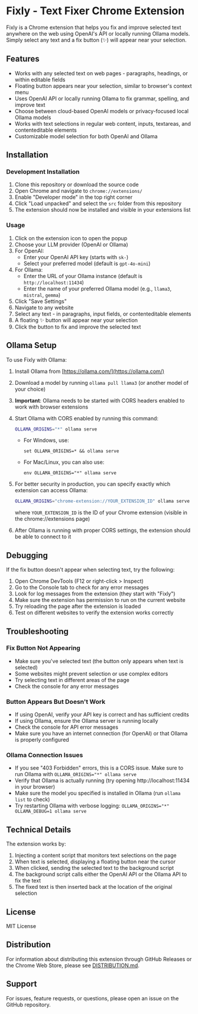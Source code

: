 # Fixly - Text Fixer Chrome Extension

Fixly is a Chrome extension that helps you fix and improve selected text anywhere on the web using OpenAI's API or locally running Ollama models. Simply select any text and a fix button (✨) will appear near your selection.

## Features

- Works with any selected text on web pages - paragraphs, headings, or within editable fields
- Floating button appears near your selection, similar to browser's context menu
- Uses OpenAI API or locally running Ollama to fix grammar, spelling, and improve text
- Choose between cloud-based OpenAI models or privacy-focused local Ollama models
- Works with text selections in regular web content, inputs, textareas, and contenteditable elements
- Customizable model selection for both OpenAI and Ollama

## Installation

### Development Installation

1. Clone this repository or download the source code
2. Open Chrome and navigate to `chrome://extensions/`
3. Enable "Developer mode" in the top right corner
4. Click "Load unpacked" and select the `src` folder from this repository
5. The extension should now be installed and visible in your extensions list

### Usage

1. Click on the extension icon to open the popup
2. Choose your LLM provider (OpenAI or Ollama)
3. For OpenAI:
   - Enter your OpenAI API key (starts with `sk-`)
   - Select your preferred model (default is `gpt-4o-mini`)
4. For Ollama:
   - Enter the URL of your Ollama instance (default is `http://localhost:11434`)
   - Enter the name of your preferred Ollama model (e.g., `llama3`, `mistral`, `gemma`)
5. Click "Save Settings"
6. Navigate to any website
7. Select any text - in paragraphs, input fields, or contenteditable elements
8. A floating ✨ button will appear near your selection
9. Click the button to fix and improve the selected text

## Ollama Setup

To use Fixly with Ollama:

1. Install Ollama from [https://ollama.com/](https://ollama.com/)
2. Download a model by running `ollama pull llama3` (or another model of your choice)
3. **Important**: Ollama needs to be started with CORS headers enabled to work with browser extensions
4. Start Ollama with CORS enabled by running this command:
   ```bash
   OLLAMA_ORIGINS="*" ollama serve
   ```
   - For Windows, use:
     ```
     set OLLAMA_ORIGINS=* && ollama serve
     ```
   - For Mac/Linux, you can also use:
     ```
     env OLLAMA_ORIGINS="*" ollama serve
     ```
5. For better security in production, you can specify exactly which extension can access Ollama:
   ```bash
   OLLAMA_ORIGINS="chrome-extension://YOUR_EXTENSION_ID" ollama serve
   ```
   where `YOUR_EXTENSION_ID` is the ID of your Chrome extension (visible in the chrome://extensions page)

6. After Ollama is running with proper CORS settings, the extension should be able to connect to it

## Debugging

If the fix button doesn't appear when selecting text, try the following:

1. Open Chrome DevTools (F12 or right-click > Inspect)
2. Go to the Console tab to check for any error messages
3. Look for log messages from the extension (they start with "Fixly")
4. Make sure the extension has permission to run on the current website
5. Try reloading the page after the extension is loaded
6. Test on different websites to verify the extension works correctly

## Troubleshooting

### Fix Button Not Appearing

- Make sure you've selected text (the button only appears when text is selected)
- Some websites might prevent selection or use complex editors
- Try selecting text in different areas of the page
- Check the console for any error messages

### Button Appears But Doesn't Work

- If using OpenAI, verify your API key is correct and has sufficient credits
- If using Ollama, ensure the Ollama server is running locally
- Check the console for API error messages
- Make sure you have an internet connection (for OpenAI) or that Ollama is properly configured

### Ollama Connection Issues

- If you see "403 Forbidden" errors, this is a CORS issue. Make sure to run Ollama with `OLLAMA_ORIGINS="*" ollama serve` 
- Verify that Ollama is actually running (try opening http://localhost:11434 in your browser)
- Make sure the model you specified is installed in Ollama (run `ollama list` to check)
- Try restarting Ollama with verbose logging: `OLLAMA_ORIGINS="*" OLLAMA_DEBUG=1 ollama serve`

## Technical Details

The extension works by:

1. Injecting a content script that monitors text selections on the page
2. When text is selected, displaying a floating button near the cursor
3. When clicked, sending the selected text to the background script
4. The background script calls either the OpenAI API or the Ollama API to fix the text
5. The fixed text is then inserted back at the location of the original selection

## License

MIT License

## Distribution

For information about distributing this extension through GitHub Releases or the Chrome Web Store, please see [DISTRIBUTION.md](DISTRIBUTION.md).

## Support

For issues, feature requests, or questions, please open an issue on the GitHub repository.